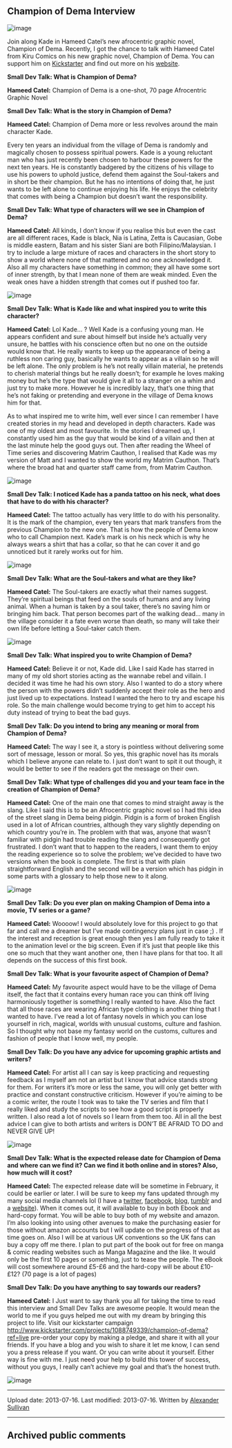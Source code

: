 ## Champion of Dema Interview

![image](src\articleArchive\authorAlexanderSullivan\2013-11-08_ChampionOfDema\image1.webp)

Join along Kade in Hameed Catel’s new afrocentric graphic novel, Champion of Dema. Recently, I got the chance to talk with Hameed Catel from Kiru Comics on his new graphic novel, Champion of Dema. You can support him on [Kickstarter](https://www.kickstarter.com/projects/1088749339/champion-of-dema) and find out more on his [website](https://ronucreative.com/).

**Small Dev Talk: What is Champion of Dema?**

**Hameed Catel:** Champion of Dema is a one-shot, 70 page Afrocentric Graphic Novel

**Small Dev Talk: What is the story in Champion of Dema?**

**Hameed Catel:** Champion of Dema more or less revolves around the main character Kade.

Every ten years an individual from the village of Dema is randomly and magically chosen to possess spiritual powers. Kade is a young reluctant man who has just recently been chosen to harbour these powers for the next ten years. He is constantly badgered by the citizens of his village to use his powers to uphold justice, defend them against the Soul-takers and in short be their champion. But he has no intentions of doing that, he just wants to be left alone to continue enjoying his life. He enjoys the celebrity that comes with being a Champion but doesn’t want the responsibility.

**Small Dev Talk: What type of characters will we see in Champion of Dema?**

**Hameed Catel:** All kinds, I don’t know if you realise this but even the cast are all different races, Kade is black, Nia is Latina, Zetta is Caucasian, Gobe is middle eastern, Batam and his sister Siani are both Filipino/Malaysian. I try to include a large mixture of races and characters in the short story to show a world where none of that mattered and no one acknowledged it. Also all my characters have something in common; they all have some sort of inner strength, by that I mean none of them are weak minded. Even the weak ones have a hidden strength that comes out if pushed too far.

![image](src\articleArchive\authorAlexanderSullivan\2013-11-08_ChampionOfDema\image2.png)

**Small Dev Talk: What is Kade like and what inspired you to write this character?**

**Hameed Catel:** Lol Kade… ? Well Kade is a confusing young man. He appears confident and sure about himself but inside he’s actually very unsure, he battles with his conscience often but no one on the outside would know that. He really wants to keep up the appearance of being a ruthless non caring guy, basically he wants to appear as a villain so he will be left alone. The only problem is he’s not really villain material, he pretends to cherish material things but he really doesn’t; for example he loves making money but he’s the type that would give it all to a stranger on a whim and just try to make more. However he is incredibly lazy, that’s one thing that he’s not faking or pretending and everyone in the village of Dema knows him for that.

As to what inspired me to write him, well ever since I can remember I have created stories in my head and developed in depth characters. Kade was one of my oldest and most favourite. In the stories I dreamed up, I constantly used him as the guy that would be kind of a villain and then at the last minute help the good guys out. Then after reading the Wheel of Time series and discovering Matrim Cauthon, I realised that Kade was my version of Matt and I wanted to show the world my Matrim Cauthon. That’s where the broad hat and quarter staff came from, from Matrim Cauthon.

![image](src\articleArchive\authorAlexanderSullivan\2013-11-08_ChampionOfDema\image3.png)

**Small Dev Talk: I noticed Kade has a panda tattoo on his neck, what does that have to do with his character?**

**Hameed Catel:** The tattoo actually has very little to do with his personality. It is the mark of the champion, every ten years that mark transfers from the previous Champion to the new one. That is how the people of Dema know who to call Champion next. Kade’s mark is on his neck which is why he always wears a shirt that has a collar, so that he can cover it and go unnoticed but it rarely works out for him.

![image](src\articleArchive\authorAlexanderSullivan\2013-11-08_ChampionOfDema\image4.png)

**Small Dev Talk: What are the Soul-takers and what are they like?**

**Hameed Catel:** The Soul-takers are exactly what their names suggest. They’re spiritual beings that feed on the souls of humans and any living animal. When a human is taken by a soul taker, there’s no saving him or bringing him back. That person becomes part of the walking dead… many in the village consider it a fate even worse than death, so many will take their own life before letting a Soul-taker catch them.

![image](src\articleArchive\authorAlexanderSullivan\2013-11-08_ChampionOfDema\image5.png)

**Small Dev Talk: What inspired you to write Champion of Dema?**

**Hameed Catel:** Believe it or not, Kade did. Like I said Kade has starred in many of my old short stories acting as the wannabe rebel and villain. I decided it was time he had his own story. Also I wanted to do a story where the person with the powers didn’t suddenly accept their role as the hero and just lived up to expectations. Instead I wanted the hero to try and escape his role. So the main challenge would become trying to get him to accept his duty instead of trying to beat the bad guys.

**Small Dev Talk: Do you intend to bring any meaning or moral from Champion of Dema?**

**Hameed Catel:** The way I see it, a story is pointless without delivering some sort of message, lesson or moral. So yes, this graphic novel has its morals which I believe anyone can relate to. I just don’t want to spit it out though, it would be better to see if the readers got the message on their own.

**Small Dev Talk: What type of challenges did you and your team face in the creation of Champion of Dema?**

**Hameed Catel:** One of the main one that comes to mind straight away is the slang. Like I said this is to be an Afrocentric graphic novel so I had this idea of the street slang in Dema being pidgin. Pidgin is a form of broken English used in a lot of African countries, although they vary slightly depending on which country you’re in. The problem with that was, anyone that wasn’t familiar with pidgin had trouble reading the slang and consequently got frustrated. I don’t want that to happen to the readers, I want them to enjoy the reading experience so to solve the problem; we’ve decided to have two versions when the book is complete. The first is that with plain straightforward English and the second will be a version which has pidgin in some parts with a glossary to help those new to it along.

![image](src\articleArchive\authorAlexanderSullivan\2013-11-08_ChampionOfDema\image6.png)

**Small Dev Talk: Do you ever plan on making Champion of Dema into a movie, TV series or a game?**

**Hameed Catel:** Woooow! I would absolutely love for this project to go that far and call me a dreamer but I’ve made contingency plans just in case ;) . If the interest and reception is great enough then yes I am fully ready to take it to the animation level or the big screen. Even if it’s just that people like this one so much that they want another one, then I have plans for that too. It all depends on the success of this first book.

**Small Dev Talk: What is your favourite aspect of Champion of Dema?**

**Hameed Catel:** My favourite aspect would have to be the village of Dema itself, the fact that it contains every human race you can think off living harmoniously together is something I really wanted to have. Also the fact that all those races are wearing African type clothing is another thing that I wanted to have. I’ve read a lot of fantasy novels in which you can lose yourself in rich, magical, worlds with unusual customs, culture and fashion. So I thought why not base my fantasy world on the customs, cultures and fashion of people that I know well, my people.

**Small Dev Talk: Do you have any advice for upcoming graphic artists and writers?**

**Hameed Catel:** For artist all I can say is keep practicing and requesting feedback as I myself am not an artist but I know that advice stands strong for them. For writers it’s more or less the same, you will only get better with practice and constant constructive criticism. However if you’re aiming to be a comic writer, the route I took was to take the TV series and film that I really liked and study the scripts to see how a good script is properly written. I also read a lot of novels so I learn from them too. All in all the best advice I can give to both artists and writers is DON’T BE AFRAID TO DO and NEVER GIVE UP!

![image](src\articleArchive\authorAlexanderSullivan\2013-11-08_ChampionOfDema\image7.png)

**Small Dev Talk: What is the expected release date for Champion of Dema and where can we find it? Can we find it both online and in stores? Also, how much will it cost?**

**Hameed Catel:** The expected release date will be sometime in February, it could be earlier or later. I will be sure to keep my fans updated through my many social media channels lol (I have a [twitter](https://twitter.com/Kirucomics), [facebook](https://www.facebook.com/kirucomics), [blog](http://kirucomics.blogspot.com/), [tumblr](http://kirucomics.tumblr.com/) and a [website](https://ronucreative.com/)). When it comes out, it will available to buy in both Ebook and hard-copy format. You will be able to buy both of my website and amazon. I’m also looking into using other avenues to make the purchasing easier for those without amazon accounts but I will update on the progress of that as time goes on. Also I will be at various UK conventions so the UK fans can buy a copy off me there. I plan to put part of the book out for free on manga & comic reading websites such as Manga Magazine and the like. It would only be the first 10 pages or something, just to tease the people. The eBook will cost somewhere around £5-£6 and the hard-copy will be about £10-£12? (70 page is a lot of pages)

**Small Dev Talk: Do you have anything to say towards our readers?**

**Hameed Catel:** I Just want to say thank you all for taking the time to read this interview and Small Dev Talks are awesome people. It would mean the world to me if you guys helped me out with my dream by bringing this project to life. Visit our kickstarter campaign http://www.kickstarter.com/projects/1088749339/champion-of-dema?ref=live pre-order your copy by making a pledge, and share it with all your friends. If you have a blog and you wish to share it let me know, I can send you a press release if you want. Or you can write about it yourself. Either way is fine with me. I just need your help to build this tower of success, without you guys, I really can’t achieve my goal and that’s the honest truth.

![image](src\articleArchive\authorAlexanderSullivan\2013-11-08_ChampionOfDema\image8.jpg)

---

Upload date: 2013-07-16. Last modified: 2013-07-16. Written by [Alexander Sullivan](https://twitter.com/AlexJSully)

---

## Archived public comments
